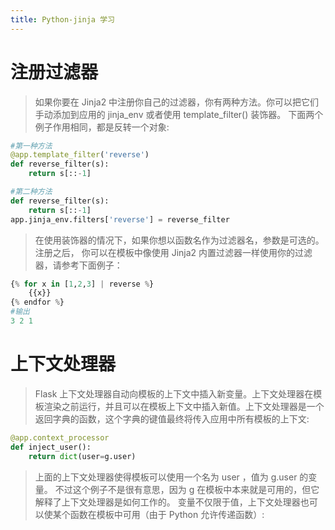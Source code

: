 ```yaml
---
title: Python-jinja 学习
---
```


# 注册过滤器
> 如果你要在 Jinja2 中注册你自己的过滤器，你有两种方法。你可以把它们手动添加到应用的 jinja_env 或者使用 template_filter() 装饰器。
下面两个例子作用相同，都是反转一个对象:
``` python
#第一种方法
@app.template_filter('reverse')
def reverse_filter(s):
    return s[::-1]

#第二种方法
def reverse_filter(s):
    return s[::-1]
app.jinja_env.filters['reverse'] = reverse_filter
```
> 在使用装饰器的情况下，如果你想以函数名作为过滤器名，参数是可选的。注册之后， 你可以在模板中像使用 Jinja2 内置过滤器一样使用你的过滤器，请参考下面例子：
``` python
{% for x in [1,2,3] | reverse %}
    {{x}}
{% endfor %}
#输出
3 2 1
```
# 上下文处理器
> Flask 上下文处理器自动向模板的上下文中插入新变量。上下文处理器在模板渲染之前运行，并且可以在模板上下文中插入新值。上下文处理器是一个返回字典的函数，这个字典的键值最终将传入应用中所有模板的上下文:
``` python
@app.context_processor
def inject_user():
    return dict(user=g.user)
```
> 上面的上下文处理器使得模板可以使用一个名为 user ，值为 g.user 的变量。 不过这个例子不是很有意思，因为 g 在模板中本来就是可用的，但它解释了上下文处理器是如何工作的。
变量不仅限于值，上下文处理器也可以使某个函数在模板中可用（由于 Python 允许传递函数）:
